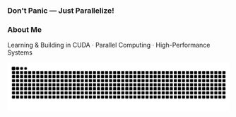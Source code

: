 <h3 align="left">Don't Panic — Just Parallelize!</h3>

### About Me

Learning & Building in CUDA · Parallel Computing · High-Performance Systems

<picture>
  <source media="(prefers-color-scheme: dark)" srcset="https://raw.githubusercontent.com/multivvac/multivvac/output/snake-dark.svg" />
  <img alt="github contribution snake" src="https://raw.githubusercontent.com/multivvac/multivvac/output/snake.svg" />
</picture>



